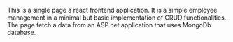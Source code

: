This is a single page a react frontend application. It is a simple employee management in a minimal but basic implementation of CRUD functionalities. The page fetch a data from an ASP.net application that uses MongoDb database.